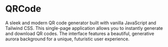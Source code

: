 # QRCode
A sleek and modern QR code generator built with vanilla JavaScript and Tailwind CSS. This single-page application allows you to instantly generate and download QR codes. The interface features a beautiful, generative aurora background for a unique, futuristic user experience.
